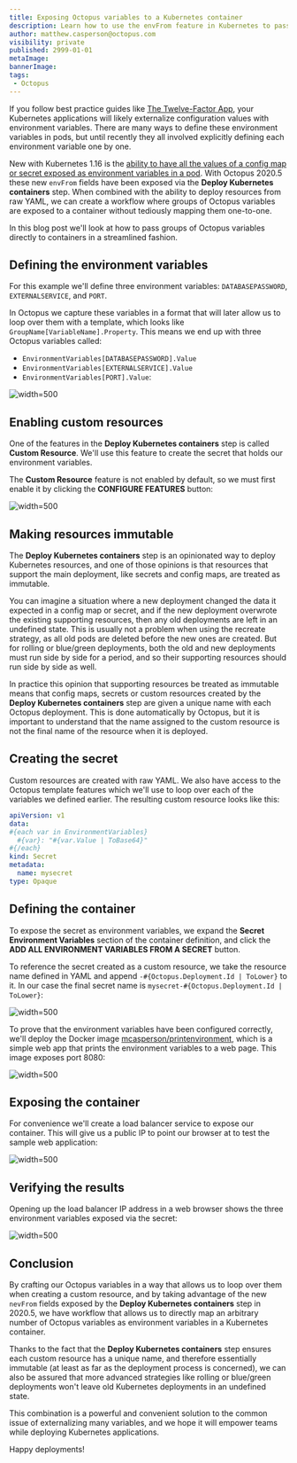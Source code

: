 ```yaml
---
title: Exposing Octopus variables to a Kubernetes container
description: Learn how to use the envFrom feature in Kubernetes to pass groups of variables to a container.
author: matthew.casperson@octopus.com
visibility: private
published: 2999-01-01
metaImage: 
bannerImage: 
tags:
 - Octopus
---
```


If you follow best practice guides like [The Twelve-Factor App](https://12factor.net/), your Kubernetes applications will likely externalize configuration values with environment variables. There are many ways to define these environment variables in pods, but until recently they all involved explicitly defining each environment variable one by one.

New with Kubernetes 1.16 is the [ability to have all the values of a config map or secret exposed as environment variables in a pod](https://kubernetes.io/docs/tasks/configure-pod-container/configure-pod-configmap/#configure-all-key-value-pairs-in-a-configmap-as-container-environment-variables). With Octopus 2020.5 these new `envFrom` fields have been exposed via the **Deploy Kubernetes containers** step. When combined with the ability to deploy resources from raw YAML, we can create a workflow where groups of Octopus variables are exposed to a container without tediously mapping them one-to-one.

In this blog post we'll look at how to pass groups of Octopus variables directly to containers in a streamlined fashion.

## Defining the environment variables

For this example we'll define three environment variables: `DATABASEPASSWORD`, `EXTERNALSERVICE`, and `PORT`.

In Octopus we capture these variables in a format that will later allow us to loop over them with a template, which looks like `GroupName[VariableName].Property`. This means we end up with three Octopus variables called:

* `EnvironmentVariables[DATABASEPASSWORD].Value`
* `EnvironmentVariables[EXTERNALSERVICE].Value`
* `EnvironmentVariables[PORT].Value`:

![](variables.png "width=500")

## Enabling custom resources

One of the features in the **Deploy Kubernetes containers** step is called **Custom Resource**. We'll use this feature to create the secret that holds our environment variables.

The **Custom Resource** feature is not enabled by default, so we must first enable it by clicking the **CONFIGURE FEATURES** button:

![](custom-resource-feature.png "width=500")

## Making resources immutable

The **Deploy Kubernetes containers** step is an opinionated way to deploy Kubernetes resources, and one of those opinions is that resources that support the main deployment, like secrets and config maps, are treated as immutable.

You can imagine a situation where a new deployment changed the data it expected in a config map or secret, and if the new deployment overwrote the existing supporting resources, then any old deployments are left in an undefined state. This is usually not a problem when using the recreate strategy, as all old pods are deleted before the new ones are created. But for rolling or blue/green deployments, both the old and new deployments must run side by side for a period, and so their supporting resources should run side by side as well.

In practice this opinion that supporting resources be treated as immutable means that config maps, secrets or custom resources created by the **Deploy Kubernetes containers** step are given a unique name with each Octopus deployment. This is done automatically by Octopus, but it is important to understand that the name assigned to the custom resource is not the final name of the resource when it is deployed.

## Creating the secret

Custom resources are created with raw YAML. We also have access to the Octopus template features which we'll use to loop over each of the variables we defined earlier. The resulting custom resource looks like this:

```YAML
apiVersion: v1
data:
#{each var in EnvironmentVariables}
  #{var}: "#{var.Value | ToBase64}"
#{/each}
kind: Secret
metadata:  
  name: mysecret
type: Opaque
```

## Defining the container

To expose the secret as environment variables, we expand the **Secret Environment Variables** section of the container definition, and click the **ADD ALL ENVIRONMENT VARIABLES FROM A SECRET** button.

To reference the secret created as a custom resource, we take the resource name defined in YAML and append `-#{Octopus.Deployment.Id | ToLower}` to it. In our case the final secret name is `mysecret-#{Octopus.Deployment.Id | ToLower}`:

![](env-from-container.png "width=500")

To prove that the environment variables have been configured correctly, we'll deploy the Docker image [mcasperson/printenvironment](https://hub.docker.com/r/mcasperson/printenvironment), which is a simple web app that prints the environment variables to a web page. This image exposes port 8080:

![](container.png "width=500")

## Exposing the container

For convenience we'll create a load balancer service to expose our container. This will give us a public IP to point our browser at to test the sample web application:

![](service.png "width=500")

## Verifying the results

Opening up the load balancer IP address in a web browser shows the three environment variables exposed via the secret:

![](sample-app.png "width=500")

## Conclusion

By crafting our Octopus variables in a way that allows us to loop over them when creating a custom resource, and by taking advantage of the new `nevFrom` fields exposed by the **Deploy Kubernetes containers** step in 2020.5, we have workflow that allows us to directly map an arbitrary number of Octopus variables as environment variables in a Kubernetes container.

Thanks to the fact that the **Deploy Kubernetes containers** step ensures each custom resource has a unique name, and therefore essentially immutable (at least as far as the deployment process is concerned), we can also be assured that more advanced strategies like rolling or blue/green deployments won't leave old Kubernetes deployments in an undefined state.

This combination is a powerful and convenient solution to the common issue of externalizing many variables, and we hope it will empower teams while deploying Kubernetes applications.

Happy deployments!